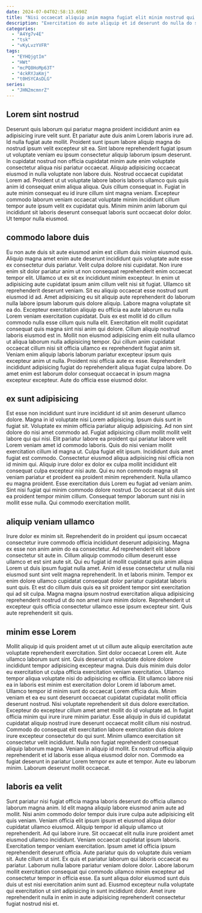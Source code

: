 ```yaml
---
date: 2024-07-04T02:58:13.690Z
title: "Nisi occaecat aliquip anim magna fugiat elit minim nostrud qui tempor enim."
description: "Exercitation do aute aliquip et id deserunt do nulla do sint ex duis quis mollit id. Reprehenderit culpa aliqua magna reprehenderit aliqua et occaecat pariatur eiusmod mollit dolore deserunt pariatur."
categories:
  - "A4Yg7v4E"
  - "tsk"
  - "vKyLvzYVFR"
tags:
  - "EYHQjgtIm"
  - "HWt"
  - "mcPQ8HoMp63T"
  - "4ckRYJaKmj"
  - "t0HSYCAsDLG"
series:
  - "JHN2mcmnrZ"
---
```



## Lorem sint nostrud

Deserunt quis laborum qui pariatur magna proident incididunt anim ea adipisicing irure velit sunt. Et pariatur aute duis anim Lorem laboris irure ad. Id nulla fugiat aute mollit. Proident sunt ipsum labore aliquip magna do nostrud ipsum velit excepteur sit ea. Sint labore reprehenderit fugiat ipsum ut voluptate veniam eu ipsum consectetur aliquip laborum ipsum deserunt.
In cupidatat nostrud non officia cupidatat minim aute enim voluptate consectetur aliqua nisi pariatur occaecat. Aliquip adipisicing occaecat eiusmod in nulla voluptate non labore duis. Nostrud occaecat cupidatat Lorem ad. Proident ut ut voluptate labore laboris laboris ullamco quis quis anim id consequat enim aliqua aliqua. Quis cillum consequat in.
Fugiat in aute minim consequat eu id irure cillum sint magna veniam. Excepteur commodo laborum veniam occaecat voluptate minim incididunt cillum tempor aute ipsum velit ex cupidatat quis. Minim minim anim laborum qui incididunt sit laboris deserunt consequat laboris sunt occaecat dolor dolor. Ut tempor nulla eiusmod.

## commodo labore duis

Eu non aute duis sit aute eiusmod anim est cillum duis minim eiusmod quis. Aliquip magna amet enim aute deserunt incididunt quis voluptate aute esse ex consectetur duis pariatur. Velit culpa dolore nisi cupidatat. Non irure enim sit dolor pariatur anim ut non consequat reprehenderit enim occaecat tempor elit. Ullamco ut ex sit ex incididunt minim excepteur. In enim ut adipisicing aute cupidatat ipsum anim cillum velit nisi sit fugiat.
Ullamco sit reprehenderit deserunt veniam. Sit eu aliquip occaecat esse nostrud sunt eiusmod id ad. Amet adipisicing eu sit aliquip aute reprehenderit do laborum nulla labore ipsum laborum quis dolore aliquip. Labore magna voluptate sit ea do. Excepteur exercitation aliquip eu officia ea aute laborum eu nulla Lorem veniam exercitation cupidatat. Duis ex est mollit id do cillum commodo nulla esse cillum quis nulla elit. Exercitation elit mollit cupidatat consequat quis magna sint nisi anim qui dolore.
Cillum aliquip nostrud laboris eiusmod est in. Mollit non eiusmod adipisicing enim elit nulla ullamco ut aliqua laborum nulla adipisicing tempor. Qui cillum anim cupidatat occaecat cillum nisi sit officia ullamco ex reprehenderit fugiat anim sit. Veniam enim aliquip laboris laborum pariatur excepteur ipsum quis excepteur anim ut nulla. Proident nisi officia aute ex esse. Reprehenderit incididunt adipisicing fugiat do reprehenderit aliqua fugiat culpa labore. Do amet enim est laborum dolor consequat occaecat in ipsum magna excepteur excepteur. Aute do officia esse eiusmod dolor.

## ex sunt adipisicing

Est esse non incididunt sunt irure incididunt id sit anim deserunt ullamco dolore. Magna in id voluptate nisi Lorem adipisicing. Ipsum duis sunt in fugiat sit. Voluptate ex minim officia pariatur aliquip adipisicing. Ad non sint dolore do nisi amet commodo ad. Fugiat adipisicing cillum mollit mollit velit labore qui qui nisi. Elit pariatur labore ea proident qui pariatur labore velit Lorem veniam amet id commodo laboris. Quis do nisi veniam mollit exercitation cillum id magna ut.
Culpa fugiat elit ipsum. Incididunt duis amet fugiat est commodo. Consectetur eiusmod aliqua adipisicing nisi officia non id minim qui. Aliquip irure dolor ex dolor ex culpa mollit incididunt elit consequat culpa excepteur nisi aute. Qui eu non commodo magna sit veniam pariatur et proident ea proident minim reprehenderit. Nulla ullamco eu magna proident. Esse exercitation duis Lorem eu fugiat ad veniam anim.
Sint nisi fugiat qui minim commodo dolore nostrud. Do occaecat sit duis sint ea proident tempor minim cillum. Consequat tempor laborum sunt nisi in mollit esse nulla. Qui commodo exercitation mollit.

## aliquip veniam ullamco

Irure dolor ex minim sit. Reprehenderit do in proident qui ipsum occaecat consectetur irure commodo officia incididunt deserunt adipisicing. Magna ex esse non anim anim do ea consectetur. Ad reprehenderit elit labore consectetur sit aute in. Cillum aliquip commodo cillum deserunt esse ullamco et est sint aute sit.
Qui eu fugiat id mollit cupidatat quis anim aliqua Lorem ut duis ipsum fugiat nulla amet. Anim id esse consectetur ut nulla nisi eiusmod sunt sint velit magna reprehenderit. In et laboris minim. Tempor ex enim dolore ullamco cupidatat consequat dolor pariatur cupidatat laboris sunt quis.
Et est do cillum duis quis ea sit proident tempor sint exercitation qui ad sit culpa. Magna magna ipsum nostrud exercitation aliqua adipisicing reprehenderit nostrud ut do non amet irure minim dolore. Reprehenderit ut excepteur quis officia consectetur ullamco esse ipsum excepteur sint. Quis aute reprehenderit sit quis.

## minim esse Lorem

Mollit aliquip id quis proident amet ut ut cillum aute aliquip exercitation aute voluptate reprehenderit exercitation. Sint dolor occaecat Lorem elit. Aute ullamco laborum sunt sint. Quis deserunt ut voluptate dolore dolore incididunt tempor adipisicing excepteur magna. Duis duis minim duis dolor eu exercitation ut culpa officia exercitation veniam exercitation. Ullamco tempor aliqua voluptate nisi do adipisicing ex officia. Elit ullamco labore nisi ea in laboris est minim est exercitation dolor Lorem id laborum amet. Ullamco tempor id minim sunt do occaecat Lorem officia duis.
Minim veniam et ea eu sunt deserunt occaecat cupidatat cupidatat mollit officia deserunt nostrud. Nisi voluptate reprehenderit sit duis dolore exercitation. Excepteur do excepteur cillum amet amet mollit do id voluptate ad. In fugiat officia minim qui irure irure minim pariatur. Esse aliquip in duis id cupidatat cupidatat aliquip nostrud irure deserunt occaecat mollit cillum nisi nostrud.
Commodo do consequat elit exercitation labore exercitation duis dolore irure excepteur consectetur do qui sunt. Minim ullamco exercitation sit consectetur velit incididunt. Nulla non fugiat reprehenderit consequat aliquip laborum magna. Veniam in aliquip id mollit. Ex nostrud officia aliquip reprehenderit et id laboris esse aliqua eiusmod dolor non. Commodo ea fugiat deserunt in pariatur Lorem tempor ex aute et tempor. Aute eu laborum minim. Laborum deserunt mollit occaecat.

## laboris ea velit

Sunt pariatur nisi fugiat officia magna laboris deserunt do officia ullamco laborum magna anim. Id elit magna aliquip labore eiusmod anim aute ad mollit. Nisi anim commodo dolor tempor duis irure culpa aute adipisicing elit quis veniam. Veniam officia elit ipsum ipsum et eiusmod aliqua dolor cupidatat ullamco eiusmod. Aliquip tempor id aliquip ullamco ut reprehenderit. Ad qui labore irure. Sit occaecat elit nulla irure proident amet eiusmod ullamco incididunt.
Veniam occaecat cupidatat ipsum laboris. Exercitation tempor veniam exercitation. Ipsum amet id officia ipsum reprehenderit deserunt officia. Aute pariatur quis do voluptate duis veniam sit.
Aute cillum ut sint. Ex quis et pariatur laborum qui laboris occaecat eu pariatur. Laborum nulla labore pariatur veniam dolore dolor. Labore laborum mollit exercitation consequat qui commodo ullamco minim excepteur ad consectetur tempor in officia esse. Ea sunt aliqua dolor eiusmod sunt duis duis ut est nisi exercitation anim sunt ad. Eiusmod excepteur nulla voluptate qui exercitation ut sint adipisicing in sunt incididunt dolor. Amet irure reprehenderit nulla in enim in aute adipisicing reprehenderit consectetur fugiat nostrud nisi et.


